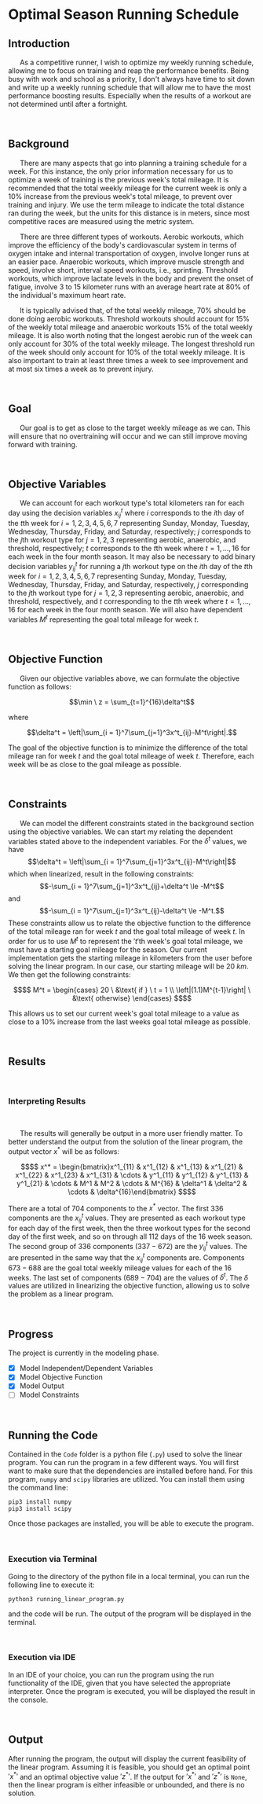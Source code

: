 # Optimal Season Running Schedule

## Introduction


&nbsp;&nbsp;&nbsp;&nbsp;&nbsp;&nbsp;As a competitive runner, I wish to optimize my weekly running schedule, allowing me to focus on training and reap the performance benefits. Being busy with work and school as a priority, I don't always have time to sit down and write up a weekly running schedule that will allow me to have the most performance boosting results. Especially when the results of a workout are not determined until after a fortnight.  

&nbsp;

## Background


&nbsp;&nbsp;&nbsp;&nbsp;&nbsp;&nbsp;There are many aspects that go into planning a training schedule for a week. For this instance, the only prior information necessary for us to optimize a week of training is the previous week's total mileage. It is recommended that the total weekly mileage for the current week is only a 10% increase from the previous week's total mileage, to prevent over training and injury. We use the term mileage to indicate the total distance ran during the week, but the units for this distance is in meters, since most competitive races are measured using the metric system.  



&nbsp;&nbsp;&nbsp;&nbsp;&nbsp;&nbsp;There are three different types of workouts. Aerobic workouts, which improve the efficiency of the body's cardiovascular system in terms of oxygen intake and internal transportation of oxygen, involve longer runs at an easier pace. Anaerobic workouts, which improve muscle strength and speed, involve short, interval speed workouts, i.e., sprinting. Threshold workouts, which improve lactate levels in the body and prevent the onset of fatigue, involve 3 to 15 kilometer runs with an average heart rate at 80% of the individual's maximum heart rate.



&nbsp;&nbsp;&nbsp;&nbsp;&nbsp;&nbsp;It is typically advised that, of the total weekly mileage, 70% should be done doing aerobic workouts. Threshold workouts should account for 15% of the weekly total mileage and anaerobic workouts 15% of the total weekly mileage. It is also worth noting that the longest aerobic run of the week can only account for 30% of the total weekly mileage. The longest threshold run of the week should only account for 10% of the total weekly mileage. It is also important to train at least three times a week to see improvement and at most six times a week as to prevent injury.  

&nbsp;

## Goal

&nbsp;&nbsp;&nbsp;&nbsp;&nbsp;&nbsp;Our goal is to get as close to the target weekly mileage as we can. This will ensure that no overtraining will occur and we can still improve moving forward with training.

&nbsp;

## Objective Variables

&nbsp;&nbsp;&nbsp;&nbsp;&nbsp;&nbsp;We can account for each workout type's total kilometers ran for each day using the decision variables $x^t_{ij}$ where $i$ corresponds to the $i$th day of the $t$th week for $i = 1,2,3,4,5,6,7$ representing Sunday, Monday, Tuesday, Wednesday, Thursday, Friday, and Saturday, respectively; $j$ corresponds to the $j$th workout type for $j = 1,2,3$ representing aerobic, anaerobic, and threshold, respectively; $t$ corresponds to the $t$th week where $t = 1,\ldots, 16$ for each week in the four month season. It may also be necessary to add binary decision variables $y^t_{ij}$ for running a $j$th workout type on the $i$th day of the $t$th week for $i = 1,2,3,4,5,6,7$ representing Sunday, Monday, Tuesday, Wednesday, Thursday, Friday, and Saturday, respectively, $j$ corresponding to the $j$th workout type for $j = 1,2,3$ representing aerobic, anaerobic, and threshold, respectively, and $t$ corresponding to the $t$th week where $t = 1,\ldots, 16$ for each week in the four month season. We will also have dependent variables $M^t$ representing the goal total mileage for week $t$. 

&nbsp;

## Objective Function

&nbsp;&nbsp;&nbsp;&nbsp;&nbsp;&nbsp;Given our objective variables above, we can formulate the objective function as follows:

$$\min \ z = \sum_{t=1}^{16}\delta^t$$

where 

$$\delta^t = \left|\sum_{i = 1}^7\sum_{j=1}^3x^t_{ij}-M^t\right|.$$ 

The goal of the objective function is to minimize the difference of the total mileage ran for week $t$ and the goal total mileage of week $t$. Therefore, each week will be as close to the goal mileage as possible.

&nbsp;

## Constraints

&nbsp;&nbsp;&nbsp;&nbsp;&nbsp;&nbsp;We can model the different constraints stated in the background section using the objective variables. We can start my relating the dependent variables stated above to the independent variables. For the $\delta^t$ values, we have
$$\delta^t = \left|\sum_{i = 1}^7\sum_{j=1}^3x^t_{ij}-M^t\right|$$
which when linearized, result in the following constraints:
$$-\sum_{i = 1}^7\sum_{j=1}^3x^t_{ij}+\delta^t \le -M^t$$
and
$$-\sum_{i = 1}^7\sum_{j=1}^3x^t_{ij}-\delta^t \le -M^t.$$
These constraints allow us to relate the objective function to the difference of the total mileage ran for week $t$ and the goal total mileage of week $t$. In order for us to use $M^t$ to represent the $'t'$th week's goal total mileage, we must have a starting goal mileage for the season. Our current implementation gets the starting mileage in kilometers from the user before solving the linear program. In our case, our starting mileage will be $20 \ km$. We then get the following constraints:
```math
$$
M^t = 
\begin{cases}
20 \ &\text{ if } \ t = 1 \\
\left|(1.1)M^{t-1}\right| \ &\text{ otherwise}
\end{cases}
$$
```


This allows us to set our current week's goal total mileage to a value as close to a $10\%$ increase from the last weeks goal total mileage as possible.

&nbsp;

## Results

&nbsp;

### Interpreting Results

&nbsp;

&nbsp;&nbsp;&nbsp;&nbsp;&nbsp;&nbsp;The results will generally be output in a more user friendly matter. To better understand the output from the solution of the linear program, the output vector $x^*$ will be as follows:
```math
$$ x^* = \begin{bmatrix}x^1_{11} & x^1_{12} & x^1_{13} & x^1_{21} & x^1_{22} & x^1_{23} & x^1_{31} & \cdots & y^1_{11} & y^1_{12} & y^1_{13} & y^1_{21} & \cdots & M^1 & M^2 & \cdots & M^{16} & \delta^1 & \delta^2 & \cdots & \delta^{16}\end{bmatrix} $$
```
There are a total of $704$ components to the $x^*$ vector. The first $336$ components are the $x^t_{ij}$ values. They are presented as each workout type for each day of the first week, then the three workout types for the second day of the first week, and so on through all 112 days of the 16 week season. The second group of $336$ components ($337 - 672$) are the $y^t_{ij}$ values. The are presented in the same way that the $x^t_{ij}$ components are. Components $673 - 688$ are the goal total weekly mileage values for each of the 16 weeks. The last set of components ($689-704$) are the values of $\delta^t$. The $\delta$ values are utilized in linearizing the objective function, allowing us to solve the problem as a linear program.

&nbsp;

## Progress


The project is currently in the modeling phase.

- [x] Model Independent/Dependent Variables
- [x] Model Objective Function
- [x] Model Output
- [ ] Model Constraints

&nbsp;

## Running the Code

Contained in the `Code` folder is a python file (`.py`) used to solve the linear program. You can run the program in a few different ways. You will first want to make sure that the dependencies are installed before hand. For this program, `numpy` and `scipy` libraries are utilized. You can install them using the command line:

```
pip3 install numpy
pip3 install scipy
```
Once those packages are installed, you will be able to execute the program.

&nbsp;

### Execution via Terminal

Going to the directory of the python file in a local terminal, you can run the following line to execute it:
```
python3 running_linear_program.py
```
and the code will be run. The output of the program will be displayed in the terminal.

&nbsp;

### Execution via IDE

In an IDE of your choice, you can run the program using the run functionality of the IDE, given that you have selected the appropriate interpreter. Once the program is executed, you will be displayed the result in the console.

&nbsp;

## Output

After running the program, the output will display the current feasibility of the linear program. Assuming it is feasible, you should get an optimal point $'x^*'$ and an optimal objective value $'z^*'$. If the output for $'x^*'$ and $'z^*'$ is `None`, then the linear program is either infeasible or unbounded, and there is no solution.
